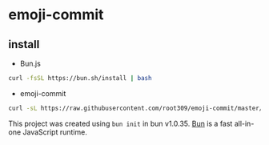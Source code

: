 # emoji-commit
## install
- Bun.js
```sh
curl -fsSL https://bun.sh/install | bash
```

- emoji-commit
```sh
curl -sL https://raw.githubusercontent.com/root309/emoji-commit/master/install.sh > install.sh && bash install.sh && rm install.sh
```

This project was created using `bun init` in bun v1.0.35. [Bun](https://bun.sh) is a fast all-in-one JavaScript runtime.
